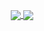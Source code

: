 <p align="center">
  <a href="https://github.com/tch0">
    <img align="center" src="https://github-readme-stats.vercel.app/api?username=tch0&show_icons=true&include_all_commits=false&theme=buefy&count_private=true&hide_border=true" />
  </a>
  <a href="https://github.com/tch0">
    <img align="center" src="https://github-readme-stats.vercel.app/api/top-langs/?username=tch0&&hide=javascript,html,css&layout=compact&theme=buefy&hide_border=true&langs_count=10" />
  </a>
</p>
